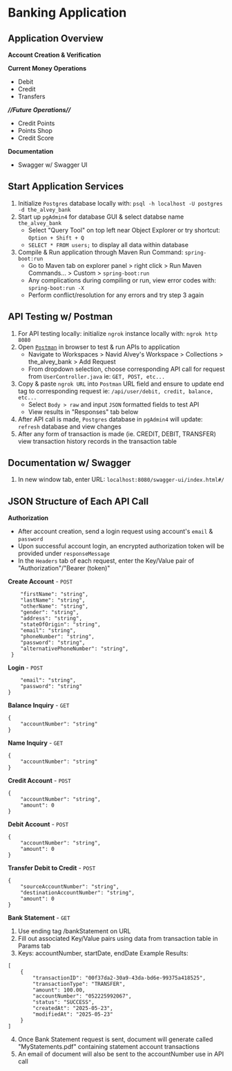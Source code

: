 # Banking Application

## Application Overview
**Account Creation & Verification**

**Current Money Operations**
- Debit
- Credit
- Transfers

***//Future Operations//***
- Credit Points
- Points Shop
- Credit Score

**Documentation**
- Swagger w/ Swagger UI

## Start Application Services
1. Initialize `Postgres` database locally with: `psql -h localhost -U postgres -d the_alvey_bank`
2. Start up `pgAdmin4` for database GUI & select databse name `the_alvey_bank`
    - Select "Query Tool" on top left near Object Explorer or try shortcut: `Option + Shift + Q`
    - `SELECT * FROM users;` to display all data within database
3. Compile & Run application through Maven Run Command: `spring-boot:run`
    - Go to Maven tab on explorer panel > right click > Run Maven Commands... > Custom > `spring-boot:run`
    - Any complications during compiling or run, view error codes with: `spring-boot:run -X`
    - Perform conflict/resolution for any errors and try step 3 again
## API Testing w/ Postman
1. For API testing locally: initialize `ngrok` instance locally with: `ngrok http 8080`
2. Open <a href="https://navidalvey.postman.co/workspace/Navid-Alvey's-Workspace~5700eab0-164a-4a6d-88b7-377e2fb695fc/request/44583731-bcbb1d5f-8393-4bb6-8c1d-1636b4c9fa29" target="_blank">`Postman`</a> in browser to test & run APIs to application
    - Navigate to Workspaces > Navid Alvey's Workspace > Collections > the_alvey_bank > Add Request
    - From dropdown selection, choose corresponding API call for request from `UserController.java` ie: `GET, POST, etc...`
3. Copy & paste `ngrok URL` into `Postman` URL field and ensure to update end tag to corresponding request ie: `/api/user/debit, credit, balance, etc...`
    - Select `Body > raw` and input `JSON` formatted fields to test API
    - View results in "Responses" tab below
4. After API call is made, `Postgres` database in `pgAdmin4` will update: `refresh` database and view changes
5. After any form of transaction is made (ie. CREDIT, DEBIT, TRANSFER) view transaction history records in the transaction table

## Documentation w/ Swagger
1. In new window tab, enter URL: `localhost:8080/swagger-ui/index.html#/`


## JSON Structure of Each API Call
**Authorization**
- After account creation, send a login request using account's `email` & `password`
- Upon successful account login, an encrypted authorization token will be provided under `responseMessage`
- In the `Headers` tab of each request, enter the Key/Value pair of "Authorization"/"Bearer (token)"

**Create Account** - `POST`
```{
    "firstName": "string",
    "lastName": "string",
    "otherName": "string",
    "gender": "string",
    "address": "string",
    "stateOfOrigin": "string",
    "email": "string",
    "phoneNumber": "string",
    "password": "string",
    "alternativePhoneNumber": "string",
 }
 ```

**Login** - `POST`
```{
    "email": "string",
    "password": "string"
}
```

**Balance Inquiry** - `GET`
```
{
    "accountNumber": "string"
}
```

**Name Inquiry** - `GET`
```
{
    "accountNumber": "string"
}
```

**Credit Account** - `POST`
```
{
    "accountNumber": "string",
    "amount": 0
}
```

**Debit Account** - `POST`
```
{
    "accountNumber": "string",
    "amount": 0
}
```

**Transfer Debit to Credit** - `POST`
```
{
    "sourceAccountNumber": "string",
    "destinationAccountNumber": "string",
    "amount": 0
}
```
**Bank Statement** - `GET`
1. Use ending tag /bankStatement on URL
2. Fill out associated Key/Value pairs using data from transaction table in Params tab
3. Keys: accountNumber, startDate, endDate
Example Results:
```
[
    {
        "transactionID": "00f37da2-30a9-43da-bd6e-99375a418525",
        "transactionType": "TRANSFER",
        "amount": 100.00,
        "accountNumber": "052225992067",
        "status": "SUCCESS",
        "createdAt": "2025-05-23",
        "modifiedAt": "2025-05-23"
    }
]
```
4. Once Bank Statement request is sent, document will generate called "MyStatements.pdf" containing statement account transactions
5. An email of document will also be sent to the accountNumber use in API call
